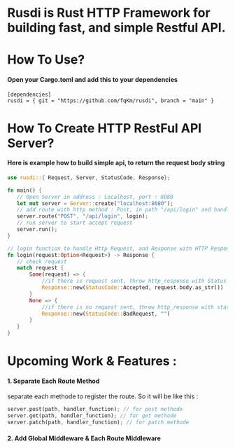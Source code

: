 # Rusdi is Rust HTTP Framework for building fast, and simple Restful API.

# How To Use?
#### Open your Cargo.toml and add this to your dependencies
```
[dependencies]
rusdi = { git = "https://github.com/fqKm/rusdi", branch = "main" }
```
# How To Create HTTP RestFul API Server?
#### Here is example how to build simple api, to return the request body string
 ```rust
 use rusdi::{ Request, Server, StatusCode, Response};

fn main() {
    // Open Server in address : Localhost, port : 8080 
    let mut server = Server::create("localhost:8080");
    // add route with http method : Post, in path "/api/login" and handle the request with login function
    server.route("POST", "/api/login", login);
    // run server to start accept request
    server.run();
}

// login function to handle Http Request, and Response with HTTP Response
fn login(request:Option<Request>) -> Response {
    // check request
    match request {
        Some(request) => {
            //if there is request sent, throw http_response with Status Code Accepted (202). and send the request body
            Response::new(StatusCode::Accepted, request.body.as_str()) 
        }
        None => {
            //if there is no request sent, throw http_response with status Code Bad Request (400).
            Response::new(StatusCode::BadRequest, "") 
        }
    }
}
```

# Upcoming Work & Features : 
#### 1. Separate Each Route Method
separate each methode to register the route. So it will be like this :
```rust
server.post(path, handler_function); // for post methode
server.get(path, handler_function); // for get methode
server.patch(path, handler_function); // for patch methode
```

#### 2. Add Global Middleware & Each Route Middleware